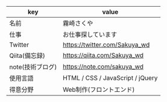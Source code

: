 | key | value |
-|-
| 名前 | 霧崎さくや |
| 仕事 | お仕事探しています |
| Twitter | https://twitter.com/Sakuya_wd|
| Qiita(備忘録) | https://qiita.com/Sakuya_wd|
| note(技術ブログ) |https://note.com/sakuya_wd|
| 使用言語 | HTML / CSS / JavaScript / jQuery|
| 得意分野 | Web制作(フロントエンド)|


